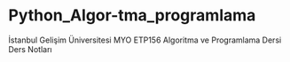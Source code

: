 # Python_Algor-tma_programlama
İstanbul Gelişim Üniversitesi MYO ETP156 Algoritma ve Programlama Dersi Ders Notları
